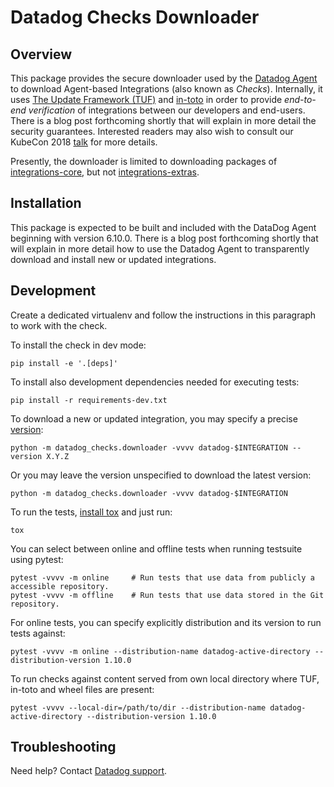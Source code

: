# Datadog Checks Downloader

## Overview

This package provides the secure downloader used by the [Datadog Agent][1] to
download Agent-based Integrations (also known as _Checks_). Internally, it uses
[The Update Framework (TUF)][2] and [in-toto][3] in order to provide
_end-to-end verification_ of integrations between our developers and end-users.
There is a blog post forthcoming shortly that will explain in more detail the
security guarantees. Interested readers may also wish to consult our KubeCon
2018 [talk][4] for more details.

Presently, the downloader is limited to downloading packages of
[integrations-core][5], but not [integrations-extras][6].

## Installation

This package is expected to be built and included with the DataDog Agent
beginning with version 6.10.0. There is a blog post forthcoming shortly that
will explain in more detail how to use the Datadog Agent to transparently
download and install new or updated integrations.

## Development

Create a dedicated virtualenv and follow the instructions in this paragraph
to work with the check.

To install the check in dev mode:

```shell
pip install -e '.[deps]'
```

To install also development dependencies needed for executing tests:

```shell
pip install -r requirements-dev.txt
```

To download a new or updated integration, you may specify a precise
[version][7]:

```shell
python -m datadog_checks.downloader -vvvv datadog-$INTEGRATION --version X.Y.Z
```

Or you may leave the version unspecified to download the latest version:

```shell
python -m datadog_checks.downloader -vvvv datadog-$INTEGRATION
```

To run the tests, [install tox][8] and just run:

```shell
tox
```

You can select between online and offline tests when running testsuite using
pytest:

```shell
pytest -vvvv -m online     # Run tests that use data from publicly a accessible repository.
pytest -vvvv -m offline    # Run tests that use data stored in the Git repository.
```

For online tests, you can specify explicitly distribution and its version to
run tests against:

```shell
pytest -vvvv -m online --distribution-name datadog-active-directory --distribution-version 1.10.0
```

To run checks against content served from own local directory where TUF, in-toto and wheel files are present:

```shell
pytest -vvvv --local-dir=/path/to/dir --distribution-name datadog-active-directory --distribution-version 1.10.0
```

## Troubleshooting

Need help? Contact [Datadog support][9].

[1]: https://github.com/DataDog/datadog-agent
[2]: https://theupdateframework.com
[3]: https://in-toto.io
[4]: https://youtu.be/XAlvd4QXngs
[5]: https://github.com/DataDog/integrations-core
[6]: https://github.com/DataDog/integrations-extras
[7]: https://www.python.org/dev/peps/pep-0440/#version-scheme
[8]: https://tox.readthedocs.io/en/latest/install.html
[9]: https://docs.datadoghq.com/help/
